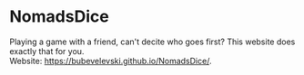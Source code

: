 # NomadsDice
Playing a game with a friend, can't decite who goes first? This website does exactly that for you.<br>Website: https://bubevelevski.github.io/NomadsDice/.
